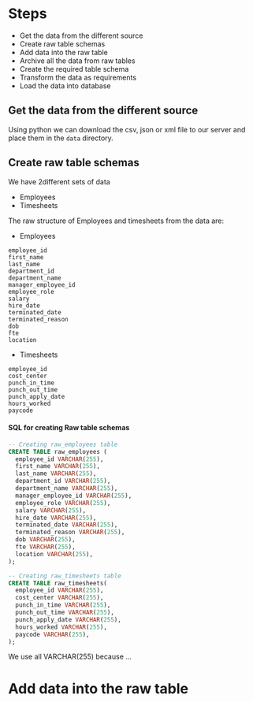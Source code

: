 # Steps

- Get the data from the different source
- Create raw table schemas
- Add data into the raw table
- Archive all the data from raw tables
- Create the required table schema
- Transform the data as requirements
- Load the data into database

## Get the data from the different source

Using python
we can download the csv, json or xml file to our server and place them in the `data` directory.

## Create raw table schemas

We have 2different sets of data

- Employees
- Timesheets

The raw structure of Employees and timesheets from the data are:

- Employees

```
employee_id
first_name
last_name
department_id
department_name
manager_employee_id
employee_role
salary
hire_date
terminated_date
terminated_reason
dob
fte
location
```

- Timesheets

```
employee_id
cost_center
punch_in_time
punch_out_time
punch_apply_date
hours_worked
paycode
```

#### SQL for creating Raw table schemas

```sql
-- Creating raw_employees table
CREATE TABLE raw_employees (
  employee_id VARCHAR(255),
  first_name VARCHAR(255),
  last_name VARCHAR(255),
  department_id VARCHAR(255),
  department_name VARCHAR(255),
  manager_employee_id VARCHAR(255),
  employee_role VARCHAR(255),
  salary VARCHAR(255),
  hire_date VARCHAR(255),
  terminated_date VARCHAR(255),
  terminated_reason VARCHAR(255),
  dob VARCHAR(255),
  fte VARCHAR(255),
  location VARCHAR(255),
);

-- Creating raw_timesheets table
CREATE TABLE raw_timesheets(
  employee_id VARCHAR(255),
  cost_center VARCHAR(255),
  punch_in_time VARCHAR(255),
  punch_out_time VARCHAR(255),
  punch_apply_date VARCHAR(255),
  hours_worked VARCHAR(255),
  paycode VARCHAR(255),
);
```

We use all VARCHAR(255) because ... 

# Add data into the raw table
 
